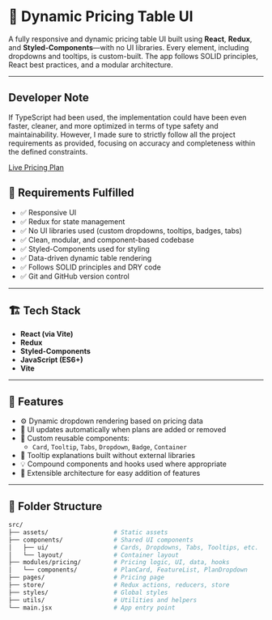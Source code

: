 # 🚀 Dynamic Pricing Table UI

A fully responsive and dynamic pricing table UI built using **React**, **Redux**, and **Styled-Components**—with no UI libraries. Every element, including dropdowns and tooltips, is custom-built. The app follows SOLID principles, React best practices, and a modular architecture.

---

## Developer Note

If TypeScript had been used, the implementation could have been even faster, cleaner, and more optimized in terms of type safety and maintainability. However, I made sure to strictly follow all the project requirements as provided, focusing on accuracy and completeness within the defined constraints.

 [Live Pricing Plan](https://arraytics-task-l8rt-bf1owhdcu-muntasirudoys-projects.vercel.app/)

## 📌 Requirements Fulfilled

- ✅ Responsive UI
- ✅ Redux for state management
- ✅ No UI libraries used (custom dropdowns, tooltips, badges, tabs)
- ✅ Clean, modular, and component-based codebase
- ✅ Styled-Components used for styling
- ✅ Data-driven dynamic table rendering
- ✅ Follows SOLID principles and DRY code
- ✅ Git and GitHub version control

---

## 🏗️ Tech Stack

- **React (via Vite)**
- **Redux**
- **Styled-Components**
- **JavaScript (ES6+)**
- **Vite**

---

## 🧩 Features

- ⚙️ Dynamic dropdown rendering based on pricing data
- 🧠 UI updates automatically when plans are added or removed
- 🧼 Custom reusable components:
  - `Card`, `Tooltip`, `Tabs`, `Dropdown`, `Badge`, `Container`
- 💬 Tooltip explanations built without external libraries
- 💡 Compound components and hooks used where appropriate
- 🧩 Extensible architecture for easy addition of features

---

## 📁 Folder Structure

```bash
src/
├── assets/                  # Static assets
├── components/              # Shared UI components
│   ├── ui/                  # Cards, Dropdowns, Tabs, Tooltips, etc.
│   └── layout/              # Container layout
├── modules/pricing/         # Pricing logic, UI, data, hooks
│   └── components/          # PlanCard, FeatureList, PlanDropdown
├── pages/                   # Pricing page
├── store/                   # Redux actions, reducers, store
├── styles/                  # Global styles
├── utils/                   # Utilities and helpers
└── main.jsx                 # App entry point

